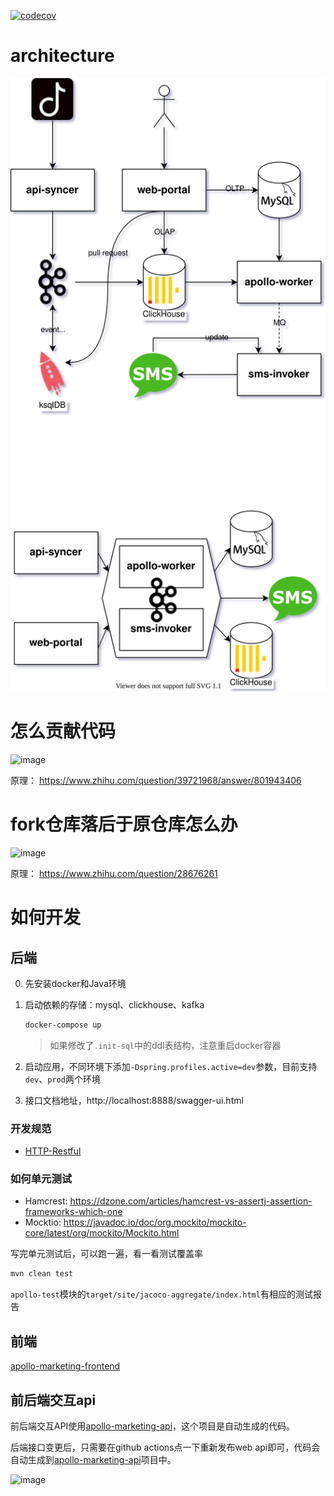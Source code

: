 [![codecov](https://codecov.io/gh/DouTiao-Tech/apollo-marketing/branch/master/graph/badge.svg?token=UNKZNBbqng)](https://codecov.io/gh/DouTiao-Tech/apollo-marketing)

# architecture

![architecture](./.doc/apollo.svg)

# 怎么贡献代码

![image](https://user-images.githubusercontent.com/19494806/125757641-542fd26b-c18e-4985-a810-af9c0f12054b.png)

原理： https://www.zhihu.com/question/39721968/answer/801943406

# fork仓库落后于原仓库怎么办

![image](https://user-images.githubusercontent.com/19494806/125757733-38d3a414-48e4-4c97-9f7d-156702d79e71.png)

原理： https://www.zhihu.com/question/28676261

# 如何开发

## 后端

0. 先安装docker和Java环境

1. 启动依赖的存储：mysql、clickhouse、kafka
    ```sh
    docker-compose up
    ```
   > 如果修改了`.init-sql`中的ddl表结构，注意重启docker容器
2. 启动应用，不同环境下添加`-Dspring.profiles.active=dev`参数，目前支持`dev`、`prod`两个环境
3. 接口文档地址，http://localhost:8888/swagger-ui.html

### 开发规范

* [HTTP-Restful](./.doc/HTTP-RESTful.md)

### 如何单元测试

* Hamcrest: https://dzone.com/articles/hamcrest-vs-assertj-assertion-frameworks-which-one
* Mocktio: https://javadoc.io/doc/org.mockito/mockito-core/latest/org/mockito/Mockito.html

写完单元测试后，可以跑一遍，看一看测试覆盖率
```sh
mvn clean test
```
`apollo-test`模块的`target/site/jacoco-aggregate/index.html`有相应的测试报告

## 前端

[apollo-marketing-frontend](https://github.com/DouTiao-Tech/apollo-marketing-frontend)

## 前后端交互api 
前后端交互API使用[apollo-marketing-api](https://github.com/DouTiao-Tech/apollo-marketing-api)，这个项目是自动生成的代码。

后端接口变更后，只需要在github actions点一下重新发布web api即可，代码会自动生成到[apollo-marketing-api](https://github.com/DouTiao-Tech/apollo-marketing-api)项目中。

![image](https://user-images.githubusercontent.com/19494806/127437193-391bba44-156e-4849-9d8e-d3158fa92780.png)

